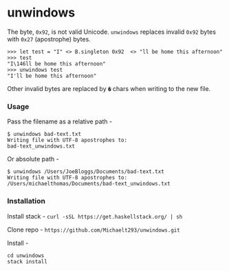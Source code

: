 # unwindows

The byte, `0x92`, is not valid Unicode. `unwindows` replaces invalid `0x92`
bytes with `0x27` (apostrophe) bytes.

```
>>> let test = "I" <> B.singleton 0x92  <> "ll be home this afternoon"
>>> test
"I\146ll be home this afternoon"
>>> unwindows test
"I'll be home this afternoon"
```
Other invalid bytes are replaced by `�` chars when writing to the new file.

### Usage

Pass the filename as a relative path -
```
$ unwindows bad-text.txt
Writing file with UTF-8 apostrophes to:
bad-text_unwindows.txt
```
Or absolute path -
```
$ unwindows /Users/JoeBloggs/Documents/bad-text.txt
Writing file with UTF-8 apostrophes to:
/Users/michaelthomas/Documents/bad-text_unwindows.txt
```

### Installation

Install stack -
`curl -sSL https://get.haskellstack.org/ | sh`

Clone repo -
`https://github.com/Michaelt293/unwindows.git`

Install -
```
cd unwindows
stack install
```
